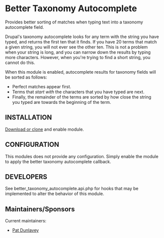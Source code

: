 # Better Taxonomy Autocomplete

Provides better sorting of matches when typing text into a taxonomy autocomplete field.

Drupal's taxonomy autocomplete looks for any term with the string you have typed, and returns the first ten that it finds. If you have 20 terms that match a given string, you will not ever see the other ten. This is not a problem when your string is long, and you can narrow down the results by typing more characters. However, when you're trying to find a short string, you cannot do this. 

When this module is enabled, autocomplete results for taxonomy fields will be sorted as follows:

- Perfect matches appear first.
- Terms that _start with_ the characters that you have typed are next.
- Finally, the remainder of the terms are sorted by how close the string you typed are towards the beginning of the term.

INSTALLATION
------------

[Download or clone](https://github.com/patdunlavey/better_taxonomy_autocomplete) and enable module.

CONFIGURATION
-------------

This modules does not provide any configuration. Simply enable the module to apply the better taxonomy autocomplete callback.

DEVELOPERS
----------
See better_taxonomy_autocomplete.api.php for hooks that may be implemented to alter the behavior of this module.

## Maintainers/Sponsors

Current maintainers:

* [Pat Dunlavey](https://github.com/patdunlavey/better_taxonomy_autocomplete)



